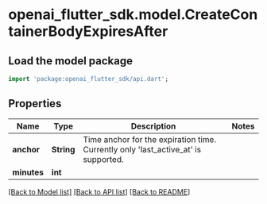 # openai_flutter_sdk.model.CreateContainerBodyExpiresAfter

## Load the model package
```dart
import 'package:openai_flutter_sdk/api.dart';
```

## Properties
Name | Type | Description | Notes
------------ | ------------- | ------------- | -------------
**anchor** | **String** | Time anchor for the expiration time. Currently only 'last_active_at' is supported. | 
**minutes** | **int** |  | 

[[Back to Model list]](../README.md#documentation-for-models) [[Back to API list]](../README.md#documentation-for-api-endpoints) [[Back to README]](../README.md)


